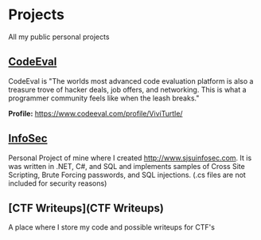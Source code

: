 Projects
===========

All my public personal projects

[CodeEval](CodeEval)
-----------
CodeEval is "The worlds most advanced code evaluation platform is also a treasure trove of hacker deals, job offers, and networking. This is what a programmer community feels like when the leash breaks."

**Profile:** https://www.codeeval.com/profile/ViviTurtle/

[InfoSec](https://github.com/ViviTurtle/SJSU-InfoSec-Club-Website)
-----------
Personal Project of mine where I created http://www.sjsuinfosec.com. It is was written in .NET, C#, and SQL and implements samples of Cross Site Scripting, Brute Forcing passwords, and SQL injections. (.cs files are not included for security reasons)


[CTF Writeups](CTF Writeups)
-----------
A place where I store my code and possible writeups for CTF's
